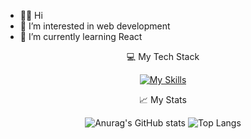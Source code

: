 - 👋🏻 Hi
- 👀 I’m interested in web development
- 🌱 I’m currently learning React

<p align="center">
  💻 My Tech Stack
</p>

<div align="center">
  
  [![My Skills](https://skillicons.dev/icons?i=html,css,js,react,nodejs,java,vscode&theme=light)](https://skillicons.dev)

</div>

<p align="center">
  📈 My Stats
</p>

<div align="center">
  
  ![Anurag's GitHub stats](https://github-readme-stats.vercel.app/api?username=irenesjv&show_icons=true&theme=transparent&hide=contribs,prs) ![Top Langs](https://github-readme-stats.vercel.app/api/top-langs/?username=irenesjv&layout=compact)
</div>



<!---
irenesjv/irenesjv is a ✨ special ✨ repository because its `README.md` (this file) appears on your GitHub profile.
You can click the Preview link to take a look at your changes.
--->
